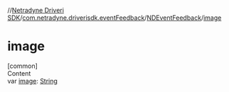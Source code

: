//[Netradyne Driveri SDK](../../index.md)/[com.netradyne.driverisdk.eventFeedback](../index.md)/[NDEventFeedback](index.md)/[image](image.md)



# image  
[common]  
Content  
var [image](image.md): [String](https://kotlinlang.org/api/latest/jvm/stdlib/kotlin/-string/index.html)  



